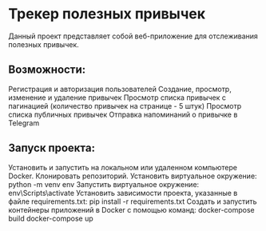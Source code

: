 # Трекер полезных привычек

Данный проект представляет собой веб-приложение для отслеживания полезных привычек.  

## Возможности:

Регистрация и авторизация пользователей
Создание, просмотр, изменение и удаление привычек
Просмотр списка привычек с пагинацией (количество привычек на странице - 5 штук)
Просмотр списка публичных привычек
Отправка напоминаний о привычке в Telegram

## Запуск проекта:

Установить и запустить на локальном или удаленном компьютере Docker.
Клонировать репозиторий.
Установить виртуальное окружение: 
  python -m venv env
Запустить виртуальное окружение: 
  env\Scripts\activate
Установить зависимости проекта, указанные в файле requirements.txt:
  pip install -r requirements.txt
Создать и запустить контейнеры приложений в Docker с помощью команд: 
  docker-compose build
  docker-compose up


